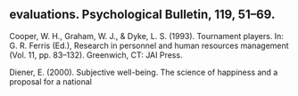 ## evaluations. Psychological Bulletin, 119, 51–69.

Cooper, W. H., Graham, W. J., & Dyke, L. S. (1993). Tournament players. In: G. R. Ferris (Ed.), Research in personnel and human resources management (Vol. 11, pp. 83–132). Greenwich, CT: JAI Press.

Diener, E. (2000). Subjective well-being. The science of happiness and a proposal for a national